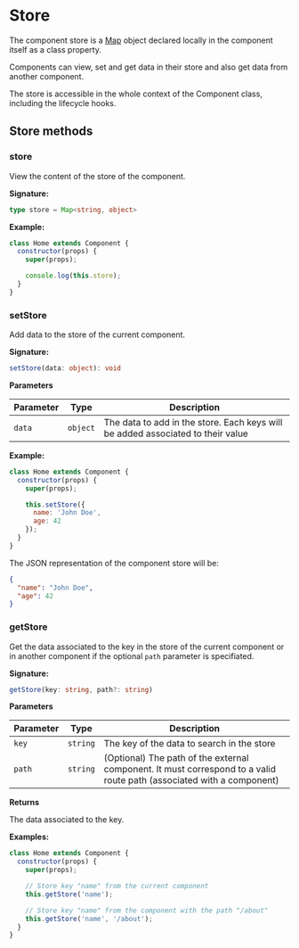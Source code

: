 # Store

The component store is a [Map](https://developer.mozilla.org/en-US/docs/Web/JavaScript/Reference/Global_Objects/Map) object declared locally in the component itself as a class property.

Components can view, set and get data in their store and also get data from another component.

The store is accessible in the whole context of the Component class, including the lifecycle hooks.

## Store methods​

<!-- TODO:  store is not a method -->

### store

View the content of the store of the component.

**Signature:**

<!-- prettier-ignore -->
```ts
type store = Map<string, object>
```

**Example:**

```js
class Home extends Component {
  constructor(props) {
    super(props);

    console.log(this.store);
  }
}
```

### setStore

Add data to the store of the current component.

**Signature:**

```ts
setStore(data: object): void
```

**Parameters**

| Parameter |   Type   | Description                                                                     |
| --------- | :------: | ------------------------------------------------------------------------------- |
| `data`    | `object` | The data to add in the store. Each keys will be added associated to their value |

**Example:**

```js
class Home extends Component {
  constructor(props) {
    super(props);

    this.setStore({
      name: 'John Doe',
      age: 42
    });
  }
}
```

The JSON representation of the component store will be:

```json
{
  "name": "John Doe",
  "age": 42
}
```

### getStore

Get the data associated to the key in the store of the current component or in another component if the optional `path` parameter is specifiated.

**Signature:**

```ts
getStore(key: string, path?: string)
```

**Parameters**

| Parameter |   Type   | Description                                                                                                           |
| --------- | :------: | --------------------------------------------------------------------------------------------------------------------- |
| `key`     | `string` | The key of the data to search in the store                                                                            |
| `path`    | `string` | (Optional) The path of the external component. It must correspond to a valid route path (associated with a component) |

**Returns**

The data associated to the key.

**Examples:**

```js
class Home extends Component {
  constructor(props) {
    super(props);

    // Store key "name" from the current component
    this.getStore('name');

    // Store key "name" from the component with the path "/about"
    this.getStore('name', '/about');
  }
}
```
